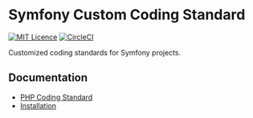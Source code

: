 # Symfony Custom Coding Standard

[![MIT Licence](https://badges.frapsoft.com/os/mit/mit.png?v=103)](https://opensource.org/licenses/mit-license.php)
[![CircleCI](https://circleci.com/gh/VincentLanglet/Symfony-custom-coding-standard.svg?style=shield&circle-token=04bcfbcceb34f9644561c0a9ef27e935ff467705)](https://circleci.com/gh/VincentLanglet/Symfony-custom-coding-standard)

Customized coding standards for Symfony projects.

Documentation
-------------
  * [PHP Coding Standard](docs/standards.md)
  * [Installation](docs/installation.md)
